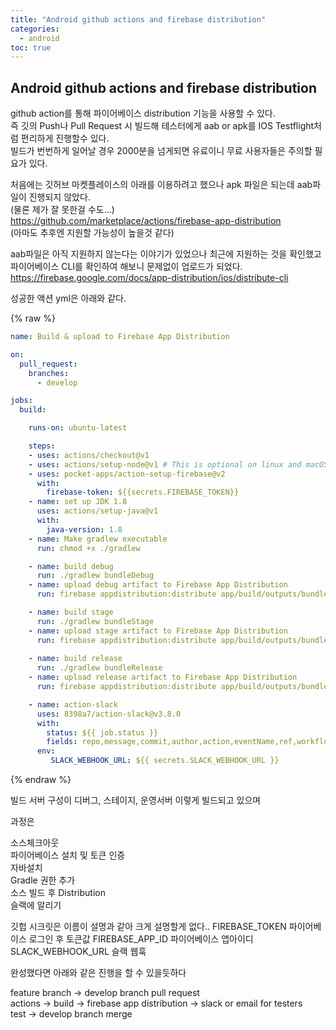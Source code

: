 ```yaml
---
title: "Android github actions and firebase distribution"
categories: 
  - android
toc: true
---
```


## Android github actions and firebase distribution

github action를 통해 파이어베이스 distribution 기능을 사용할 수 있다.  
즉 깃의 Push나 Pull Request 시 빌드해 테스터에게 aab or apk를
IOS Testflight처럼 편리하게 진행할수 있다.  
빌드가 번번하게 일어날 경우 2000분을 넘게되면 유료이니 무료 사용자들은 주의할 필요가 있다.
  
처음에는 깃허브 마켓플레이스의 아래를 이용하려고 했으나 apk 파일은 되는데 aab파일이 진행되지 않았다.  
(물론 제가 잘 못한걸 수도...)  
<https://github.com/marketplace/actions/firebase-app-distribution>  
(아마도 추후엔 지원할 가능성이 높을것 같다)

aab파일은 아직 지원하지 않는다는 이야기가 있었으나 최근에 지원하는 것을 확인했고  
파이어베이스 CLI를 확인하여 해보니 문제없이 업로드가 되었다.  
<https://firebase.google.com/docs/app-distribution/ios/distribute-cli>  
  
    
성공한 액션 yml은 아래와 같다.

{% raw %}
```yml
name: Build & upload to Firebase App Distribution 

on: 
  pull_request:
    branches:
      - develop

jobs:
  build:

    runs-on: ubuntu-latest

    steps:
    - uses: actions/checkout@v1
    - uses: actions/setup-node@v1 # This is optional on linux and macOS
    - uses: pocket-apps/action-setup-firebase@v2
      with:
        firebase-token: ${{secrets.FIREBASE_TOKEN}}
    - name: set up JDK 1.8
      uses: actions/setup-java@v1
      with:
        java-version: 1.8
    - name: Make gradlew executable
      run: chmod +x ./gradlew

    - name: build debug 
      run: ./gradlew bundleDebug
    - name: upload debug artifact to Firebase App Distribution
      run: firebase appdistribution:distribute app/build/outputs/bundle/debug/app-debug.aab --token ${{secrets.FIREBASE_TOKEN}} --app ${{secrets.FIREBASE_APP_ID}} --groups "trusted-testers" --release-notes "Test server"

    - name: build stage 
      run: ./gradlew bundleStage
    - name: upload stage artifact to Firebase App Distribution
      run: firebase appdistribution:distribute app/build/outputs/bundle/stage/app-stage.aab --token ${{secrets.FIREBASE_TOKEN}} --app ${{secrets.FIREBASE_APP_ID}} --groups "trusted-testers" --release-notes "Stage server"
      
    - name: build release 
      run: ./gradlew bundleRelease
    - name: upload release artifact to Firebase App Distribution
      run: firebase appdistribution:distribute app/build/outputs/bundle/release/app-release.aab --token ${{secrets.FIREBASE_TOKEN}} --app ${{secrets.FIREBASE_APP_ID}} --groups "trusted-testers" --release-notes "Release server"

    - name: action-slack
      uses: 8398a7/action-slack@v3.8.0
      with:
        status: ${{ job.status }}
        fields: repo,message,commit,author,action,eventName,ref,workflow,job,took
      env:
         SLACK_WEBHOOK_URL: ${{ secrets.SLACK_WEBHOOK_URL }}
```
{% endraw %}

빌드 서버 구성이 디버그, 스테이지, 운영서버 이렇게 빌드되고 있으며
  
과정은  
  
소스체크아웃  
파이어베이스 설치 및 토큰 인증  
자바설치  
Gradle 권한 추가  
소스 빌드 후 Distribution  
슬랙에 알리기  
  
깃헙 시크릿은 이름이 설명과 같아 크게 설명할게 없다..
FIREBASE_TOKEN 파이어베이스 로그인 후 토큰값
FIREBASE_APP_ID 파이어베이스 앱아이디
SLACK_WEBHOOK_URL 슬랙 웹훅

완성했다면 아래와 같은 진행을 할 수 있을듯하다  
  
feature branch -> develop branch pull request  
actions -> build -> firebase app distribution -> slack or email for testers  
test -> develop branch merge  

